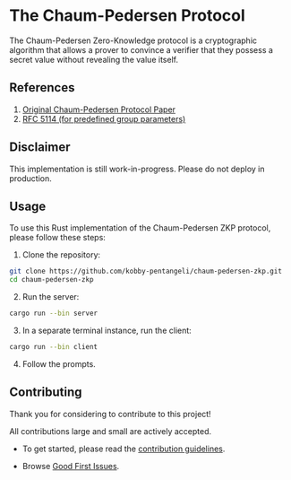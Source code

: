 # The Chaum-Pedersen Protocol

The Chaum-Pedersen Zero-Knowledge protocol is a cryptographic algorithm that allows a prover to convince a verifier that they possess a secret value without revealing the value itself.

## References

1. [Original Chaum-Pedersen Protocol Paper](https://link.springer.com/content/pdf/10.1007/3-540-48071-4_7.pdf)
2. [RFC 5114 (for predefined group parameters)](https://www.rfc-editor.org/rfc/rfc5114#section-2)

## Disclaimer

This implementation is still work-in-progress. Please do not deploy in production.

## Usage

To use this Rust implementation of the Chaum-Pedersen ZKP protocol, please follow these steps:

1. Clone the repository:

```bash
git clone https://github.com/kobby-pentangeli/chaum-pedersen-zkp.git
cd chaum-pedersen-zkp
```

2. Run the server:

```bash
cargo run --bin server
```

3. In a separate terminal instance, run the client:

```bash
cargo run --bin client
```

4. Follow the prompts.

## Contributing

Thank you for considering to contribute to this project!

All contributions large and small are actively accepted.

* To get started, please read the [contribution guidelines](https://github.com/kobby-pentangeli/chaum-pedersen-zkp/blob/master/CONTRIBUTING.md).

* Browse [Good First Issues](https://github.com/kobby-pentangeli/chaum-pedersen-zkp/labels/good%20first%20issue).
